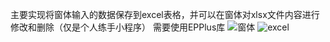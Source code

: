 主要实现将窗体输入的数据保存到excel表格，并可以在窗体对xlsx文件内容进行修改和删除（仅是个人练手小程序）
需要使用EPPlus库
![窗体](https://github.com/1124635401/student_manage_temp/assets/127397551/a12f3c32-9c69-484b-b74d-61d6627d6b90)
![excel](https://github.com/1124635401/student_manage_temp/assets/127397551/f61444f8-f94f-4a05-b2db-dbf6c7f6effb)
